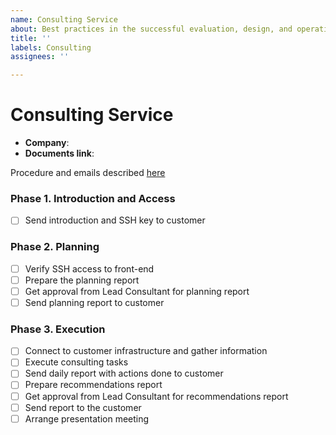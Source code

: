 ```yaml
---
name: Consulting Service
about: Best practices in the successful evaluation, design, and operation of OpenNebula
title: ''
labels: Consulting
assignees: ''

---
```


Consulting Service
===================

* **Company**:
* **Documents link**:

Procedure and emails described [here](https://docs.google.com/document/d/1M0h1oboWSAbWtu7NpkDzblDAQdj9MuWcyK0WKpSiAkA)

### Phase 1. Introduction and Access

* [ ] Send introduction and SSH key to customer

### Phase 2. Planning

* [ ] Verify SSH access to front-end
* [ ] Prepare the planning report
* [ ] Get approval from Lead Consultant for planning report
* [ ] Send planning report to customer

### Phase 3. Execution

* [ ] Connect to customer infrastructure and gather information
* [ ] Execute consulting tasks
* [ ] Send daily report with actions done to customer
* [ ] Prepare recommendations report
* [ ] Get approval from Lead Consultant for recommendations report
* [ ] Send report to the customer
* [ ] Arrange presentation meeting
